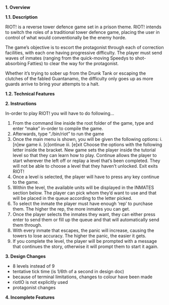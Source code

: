 **1.	Overview**

**1.1.	Description**

RIOT! is a reverse tower defence game set in a prison theme.  RIOT! intends to switch the roles of a traditional tower defence game, placing the user in control of what would conventionally be the enemy horde.

The game’s objective is to escort the protagonist through each of correction facilities, with each one having progressive difficulty.  The player must send waves of inmates (ranging from the quick-moving Speedys to shot-absorbing Fatties) to clear the way for the protagonist.

Whether it’s trying to sober up from the Drunk Tank or escaping the clutches of the fabled Guantanamo, the difficulty only goes up as more guards arrive to bring your attempts to a halt.


**1.2.	Technical Features**


**2.	Instructions**

 In-order to play RIOT! you will have to do following...
1.	From the command line inside the root folder of the game, type and enter “make” in-order to compile the game.
2.	Afterwards, type “./bin/riot” to run the game
3.	Once the main menu is shown, you will be given the following options:
i.	[n]ew game
ii.	[c]ontinue
iii.	[e]xit
Choose the options with the following letter inside the bracket. 
New game sets the player inside the tutorial level so that they can learn how to play.
Continue allows the player to start wherever the left off or replay a level that’s been completed. They will not be able to choose a level that they haven’t unlocked.
Exit exits RIOT!
4.	Once a level is selected, the player will have to press any key continue to the game.
5.	Within the level, the available units will be displayed in the INMATES section below. The player can pick whom they’d want to use and that will be placed in the queue according to the letter picked. 
6.	To select the inmate the player must have enough ‘rep’ to purchase them. The higher the rep, the more inmates you can get.
7.	Once the player selects the inmates they want, they can either press enter to send them or fill up the queue and that will automatically send them through.
8.	With every inmate that escapes, the panic will increase, causing the towers to lose accuracy. The higher the panic, the easier it gets.
9.	If you complete the level, the player will be prompted with a message that continues the story, otherwise it will prompt them to start it again.


**3.	Design Changes**

- 8 levels instead of 9
- tentative tick time (is 1/6th of a second in design doc)
- because of terminal limitations, changes to colour have been made 
- riotIO is not explicitly used
- protagonist changes


**4.	Incomplete Features**




